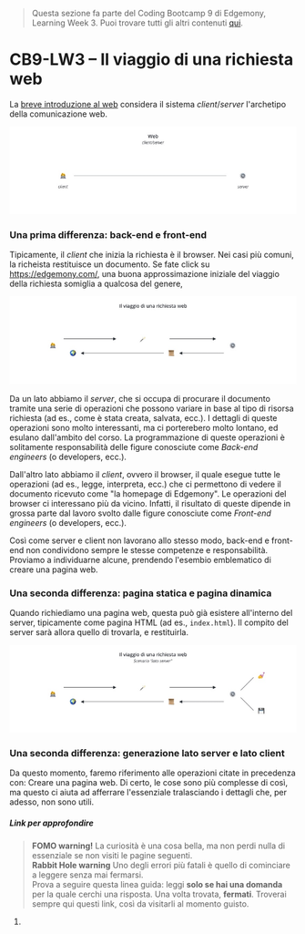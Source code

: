 > Questa sezione fa parte del Coding Bootcamp 9 di Edgemony, Learning Week 3. Puoi trovare tutti gli altri contenuti [qui](../lw_03/README.md).

# CB9-LW3 – Il viaggio di una richiesta web

La [breve introduzione al web](./breve-introduzione-al-web.md) considera il sistema _client_/_server_ l'archetipo della comunicazione web.

![](../images/lw_03-the-web-client-server.jpg)

### Una prima differenza: back-end e front-end

Tipicamente, il _client_ che inizia la richiesta è il browser. Nei casi più comuni, la richeista restituisce un documento. Se fate click su <a href="https://edgemony.com/" target="_blank">https://edgemony.com/</a>, una buona approssimazione iniziale del viaggio della richiesta somiglia a qualcosa del genere,

![](../images/lw_03-request-journey-be.jpg)

Da un lato abbiamo il _server_, che si occupa di procurare il documento tramite una serie di operazioni che possono variare in base al tipo di risorsa richiesta (ad es., come è stata creata, salvata, ecc.). I dettagli di queste operazioni sono molto interessanti, ma ci porterebero molto lontano, ed esulano dall'ambito del corso. La programmazione di queste operazioni è solitamente responsabilità delle figure conosciute come _Back-end engineers_ (o developers, ecc.).

Dall'altro lato abbiamo il _client_, ovvero il browser, il quale esegue tutte le operazioni (ad es., legge, interpreta, ecc.) che ci permettono di vedere il documento ricevuto come "la homepage di Edgemony". Le operazioni del browser ci interessano più da vicino. Infatti, il risultato di queste dipende in grossa parte dal lavoro svolto dalle figure conosciute come _Front-end engineers_ (o developers, ecc.).

Così come server e client non lavorano allo stesso modo, back-end e front-end non condividono sempre le stesse competenze e responsabilità. Proviamo a individuarne alcune, prendendo l'esembio emblematico di creare una pagina web.

### Una seconda differenza: pagina statica e pagina dinamica

Quando richiediamo una pagina web, questa può già esistere all'interno del server, tipicamente come pagina HTML (ad es., `index.html`). Il compito del server sarà allora quello di trovarla, e restituirla.

![](../images/lw_03-request-journey-be-ii.jpg)

### Una seconda differenza: generazione lato server e lato client

Da questo momento, faremo riferimento alle operazioni citate in precedenza con: Creare una pagina web. Di certo, le cose sono più complesse di così, ma questo ci aiuta ad afferrare l'essenziale tralasciando i dettagli che, per adesso, non sono utili.

##### Link per approfondire

> **FOMO warning!** La curiosità è una cosa bella, ma non perdi nulla di essenziale se non visiti le pagine seguenti. <br /> **Rabbit Hole warning**
> Uno degli errori più fatali è quello di cominciare a leggere senza mai fermarsi. <br /> Prova a seguire questa linea guida:
> leggi **solo se hai una domanda** per la quale cerchi una risposta. Una volta trovata, **fermati**.
> Troverai sempre qui questi link, così da visitarli al momento guisto.

1.
